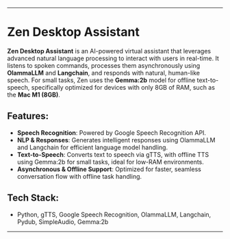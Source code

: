 

---

# Zen Desktop Assistant

**Zen Desktop Assistant** is an AI-powered virtual assistant that leverages advanced natural language processing to interact with users in real-time. It listens to spoken commands, processes them asynchronously using **OlammaLLM** and **Langchain**, and responds with natural, human-like speech. For small tasks, Zen uses the **Gemma:2b** model for offline text-to-speech, specifically optimized for devices with only 8GB of RAM, such as the **Mac M1 (8GB)**.

## Features:
- **Speech Recognition**: Powered by Google Speech Recognition API.
- **NLP & Responses**: Generates intelligent responses using OlammaLLM and Langchain for efficient language model handling.
- **Text-to-Speech**: Converts text to speech via gTTS, with offline TTS using Gemma:2b for small tasks, ideal for low-RAM environments.
- **Asynchronous & Offline Support**: Optimized for faster, seamless conversation flow with offline task handling.

## Tech Stack:
- Python, gTTS, Google Speech Recognition, OlammaLLM, Langchain, Pydub, SimpleAudio, Gemma:2b

---
